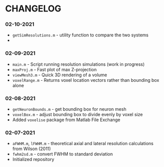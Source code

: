 # CHANGELOG


### 02-10-2021
- `getSimResolutions.m` - utility function to compare the two systems
- 
### 02-09-2021
- `main.m` - Script running resolution simulations (work in progress)
- `maxProj.m` - Fast plot of max Z-projection
- `viewMesh3.m` - Quick 3D rendering of a volume
- `voxelRange.m` - Returns voxel location vectors rather than bounding box alone

### 02-08-2021
- `getNeuronBounds.m` - get bounding box for neuron mesh
- `voxelBox.m` - adjust bounding box to divide evenly by voxel size
- Added `voxelise` package from Matlab File Exchange

### 02-07-2021
- `aFWHM.m`, `lFWHM.m` - theoretical axial and lateral resolution calculations from Wilson (2011)
- `fwhm2sd.m` - convert FWHM to standard deviation
- Initialized repository